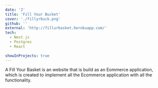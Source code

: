 ```yaml
---
date: '2'
title: 'Fill Your Bucket'
cover: './fillyrbuck.png'
github: ''
external: 'http://fillurbasket.herokuapp.com/'
tech:
  - Next.js
  - Postgres
  - React
  
showInProjects: true
---
```


A Fill Your Basket is an website that is build as an Eommerce application, which is created to implement all the Ecommerce application with all the functionality. 
